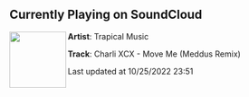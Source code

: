## Currently Playing on SoundCloud

[<img align="left" width="100" src="https://i1.sndcdn.com/artworks-dl4AJkUzNf8zV7U4-kBshCg-t500x500.jpg">](https://soundcloud.com/trapicalmusic/move?in_system_playlist=personalized-tracks%3A%3Asaxurn%3A1360353868)

**Artist**: Trapical Music 

**Track**: Charli XCX - Move Me (Meddus Remix)

Last updated at 10/25/2022 23:51
